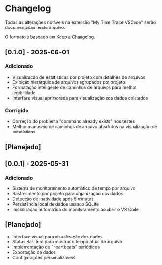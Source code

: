 # Changelog

Todas as alterações notáveis na extensão "My Time Trace VSCode" serão documentadas neste arquivo.

O formato é baseado em [Keep a Changelog](http://keepachangelog.com/).

## [0.1.0] - 2025-06-01

### Adicionado

- Visualização de estatísticas por projeto com detalhes de arquivos
- Exibição hierárquica de arquivos agrupados por projeto
- Formatação inteligente de caminhos de arquivos para melhor legibilidade
- Interface visual aprimorada para visualização dos dados coletados

### Corrigido

- Correção do problema "command already exists" nos testes
- Melhor manuseio de caminhos de arquivo absolutos na visualização de estatísticas

## [Planejado]

## [0.0.1] - 2025-05-31

### Adicionado

- Sistema de monitoramento automático de tempo por arquivo
- Rastreamento por projeto para organização dos dados
- Detecção de inatividade após 5 minutos
- Persistência local de dados usando SQLite
- Inicialização automática do monitoramento ao abrir o VS Code

## [Planejado]

- Interface visual para visualização dos dados
- Status Bar Item para mostrar o tempo atual do arquivo
- Implementação de "heartbeats" periódicos
- Exportação de dados
- Configurações personalizáveis
